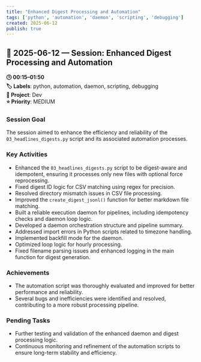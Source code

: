 ```yaml
---
title: "Enhanced Digest Processing and Automation"
tags: ['python', 'automation', 'daemon', 'scripting', 'debugging']
created: 2025-06-12
publish: true
---
```


## 📅 2025-06-12 — Session: Enhanced Digest Processing and Automation

**🕒 00:15–01:50**  
**🏷️ Labels**: python, automation, daemon, scripting, debugging  
**📂 Project**: Dev  
**⭐ Priority**: MEDIUM  


### Session Goal
The session aimed to enhance the efficiency and reliability of the `03_headlines_digests.py` script and its associated automation processes.

### Key Activities
- Enhanced the `03_headlines_digests.py` script to be digest-aware and idempotent, ensuring it processes only new files with optional force reprocessing.
- Fixed digest ID logic for CSV matching using regex for precision.
- Resolved directory mismatch issues in CSV file processing.
- Improved the `create_digest_jsonl()` function for better markdown file matching.
- Built a reliable execution daemon for pipelines, including idempotency checks and daemon loop logic.
- Developed a daemon orchestration structure and pipeline summary.
- Addressed import errors in Python scripts related to timezone handling.
- Implemented backfill mode for the daemon.
- Optimized loop logic for hourly processing.
- Fixed filename parsing issues and enhanced logging in the main function for digest generation.

### Achievements
- The automation script was thoroughly evaluated and improved for better performance and reliability.
- Several bugs and inefficiencies were identified and resolved, contributing to a more robust processing pipeline.

### Pending Tasks
- Further testing and validation of the enhanced daemon and digest processing logic.
- Continuous monitoring and refinement of the automation scripts to ensure long-term stability and efficiency.
